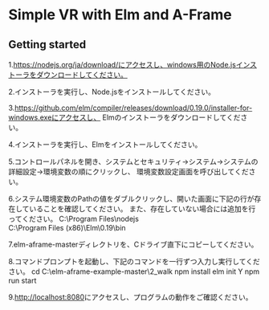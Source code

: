 # Simple VR with Elm and A-Frame

## Getting started

1.https://nodejs.org/ja/download/にアクセスし、windows用のNode.jsインストーラをダウンロードしてください。

2.インストーラを実行し、Node.jsをインストールしてください。

3.https://github.com/elm/compiler/releases/download/0.19.0/installer-for-windows.exeにアクセスし、
 Elmのインストーラをダウンロードしてください。
 
4.インストーラを実行し、Elmをインストールしてください。

5.コントロールパネルを開き、システムとセキュリティ→システム→システムの詳細設定→環境変数の順にクリックし、
 環境変数設定画面を呼び出してください。
 
6.システム環境変数のPathの値をダブルクリックし、開いた画面に下記の行が存在していることを確認してください。
 また、存在していない場合には追加を行ってください。
  C:\Program Files\nodejs\
  C:\Program Files (x86)\Elm\0.19\bin
  
7.elm-aframe-masterディレクトリを、Cドライブ直下にコピーしてください。

8.コマンドプロンプトを起動し、下記のコマンドを一行ずつ入力し実行してください。
    cd C:\elm-aframe-example-master\2_walk
    npm install
    elm init
    Y
    npm run start

9.[http://localhost:8080](http://localhost:8080)にアクセスし、プログラムの動作をご確認ください。
